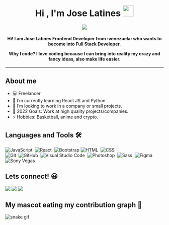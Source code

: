 <h1 align="center">Hi , I'm Jose Latines <img src="https://media.giphy.com/media/hvRJCLFzcasrR4ia7z/giphy.gif" width="35"></h1>
<p align="center">
  <a href="https://github.com/DenverCoder1/readme-typing-svg"><img src="https://readme-typing-svg.herokuapp.com?lines=Frontend+Web+Developer;React+Js+Developer;Always%20learning%20new%20things&center=true&width=500&height=50"></a>
</p>

<h4 align="center">Hi! I am Jose Latines Frontend Developer from :venezuela: who wants to become into Full Stack Developer.

Why I code? I love coding because I can bring into reality my crazy and fancy ideas, also make life easier.</h4>

<hr/>

## About me
- 💻 Freelancer
- 🌱 I’m currently learning React JS and Python.
- 👯 I’m looking to work in a company or small projects.
- 🥅 2022 Goals: Work at high quality projects/companies.
- ⚡ Hobbies: Basketball, anime and crypto.

## Languages and Tools 🛠

![JavaScript](https://img.shields.io/badge/-JavaScript-05122A?style=flat&logo=javascript)&nbsp; 
![React](https://img.shields.io/badge/-React-05122A?style=flat&logo=react)&nbsp; 
![Bootstrap](https://img.shields.io/badge/-Bootstrap-05122A?style=flat&logo=bootstrap&logoColor=563D7C)
![HTML](https://img.shields.io/badge/-HTML-05122A?style=flat&logo=HTML5)&nbsp; 
![CSS](https://img.shields.io/badge/-CSS-05122A?style=flat&logo=CSS3&logoColor=1572B6)&nbsp; \
![Git](https://img.shields.io/badge/-Git-05122A?style=flat&logo=git)&nbsp; 
![GitHub](https://img.shields.io/badge/-GitHub-05122A?style=flat&logo=github)&nbsp; 
![Visual Studio Code](https://img.shields.io/badge/-Visual%20Studio%20Code-05122A?style=flat&logo=visual-studio-code&logoColor=007ACC)&nbsp; 
![Photoshop](https://img.shields.io/badge/-Photoshop-05122A?style=flat&logo=adobe-photoshop)&nbsp;
![Sass](https://img.shields.io/badge/-Sass-05122A?style=flat&logo=sass)&nbsp;
![Figma](https://img.shields.io/badge/-Figma-05122A?style=flat&logo=figma)&nbsp;
![Sony Vegas](https://img.shields.io/badge/-Vegas-05122A?style=flat&logo=vegas)&nbsp;

## Lets connect! 😃

<p>
<a href="mailto:joselatines33@gmail.com"><img src="https://img.shields.io/badge/-joselatines33@gmail.com-black?logo=gmail&style=flat-square"/></a>
<a href="https://www.linkedin.com/in/jose-latines/"><img src="https://img.shields.io/badge/-joselatines-blue?logo=linkedin&style=flat-square"></a>
 <a href="https://linktr.ee/joselatines"><img src="https://img.shields.io/badge/-joselatines-black?logo=linktree&style=flat-square"></a>
</p>

## My mascot eating my contribution graph 🐍 
![snake gif](https://github.com/joselatines/joselatines/blob/output/github-contribution-grid-snake.gif)
